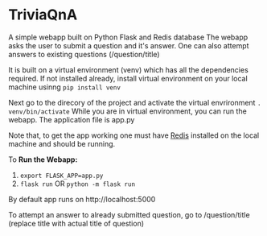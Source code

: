 # TriviaQnA
A simple webapp built on Python Flask and Redis database
The webapp asks the user to submit a question and it's answer.
One can also attempt answers to existing questions (/question/title)

It is built on a virtual environment (venv) which has all the dependencies required.
If not installed already, install virtual environment on your local machine usinng `pip install venv`

Next go to the direcory of the project and activate the virtual envrironment `. venv/bin/activate`
While you are in virtual environment, you can run the webapp.
The application file is app.py

Note that, to get the app working one must have [Redis](https://redis.io/download) installed on the local machine and should be running.

To **Run the Webapp:**
1. `export FLASK_APP=app.py`
2. `flask run` OR `python -m flask run`

By default app runs on http://localhost:5000

To attempt an answer to already submitted question, go to /question/title (replace title with actual title of question)
